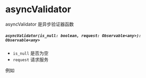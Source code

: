 # asyncValidator

asyncValidator 是异步验证器函数

##### `asyncValidator(is_null: boolean, request: Observable<any>): Observable<any>`

- `is_null` 是否为空
- `request` 请求服务

例如

``` typescript
```